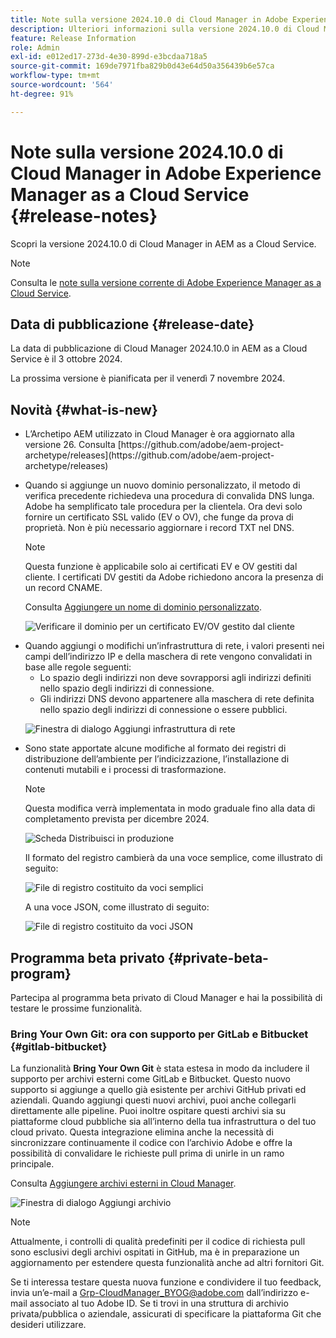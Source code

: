 ```yaml
---
title: Note sulla versione 2024.10.0 di Cloud Manager in Adobe Experience Manager as a Cloud Service
description: Ulteriori informazioni sulla versione 2024.10.0 di Cloud Manager in AEM as a Cloud Service.
feature: Release Information
role: Admin
exl-id: e012ed17-273d-4e30-899d-e3bcdaa718a5
source-git-commit: 169de7971fba829b0d43e64d50a356439b6e57ca
workflow-type: tm+mt
source-wordcount: '564'
ht-degree: 91%

---
```


# Note sulla versione 2024.10.0 di Cloud Manager in Adobe Experience Manager as a Cloud Service {#release-notes}

Scopri la versione 2024.10.0 di Cloud Manager in AEM as a Cloud Service.

>[!NOTE]
>
>Consulta le [note sulla versione corrente di Adobe Experience Manager as a Cloud Service](/help/release-notes/release-notes-cloud/release-notes-current.md).

## Data di pubblicazione {#release-date}

La data di pubblicazione di Cloud Manager 2024.10.0 in AEM as a Cloud Service è il 3 ottobre 2024.

La prossima versione è pianificata per il venerdì 7 novembre 2024.

## Novità {#what-is-new}

* <!-- BOTH CS & AMS --> L’Archetipo AEM utilizzato in Cloud Manager è ora aggiornato alla versione 26. Consulta [https://github.com/adobe/aem-project-archetype/releases](https://github.com/adobe/aem-project-archetype/releases)

<!-- (CMGR-59817) -->

* <!-- CS ONLY --> Quando si aggiunge un nuovo dominio personalizzato, il metodo di verifica precedente richiedeva una procedura di convalida DNS lunga. Adobe ha semplificato tale procedura per la clientela. Ora devi solo fornire un certificato SSL valido (EV o OV), che funge da prova di proprietà. Non è più necessario aggiornare i record TXT nel DNS.

  >[!NOTE]
  >
  >Questa funzione è applicabile solo ai certificati EV e OV gestiti dal cliente. I certificati DV gestiti da Adobe richiedono ancora la presenza di un record CNAME.

  Consulta [Aggiungere un nome di dominio personalizzato](/help/implementing/cloud-manager/custom-domain-names/add-custom-domain-name.md).

  ![Verificare il dominio per un certificato EV/OV gestito dal cliente](/help/implementing/cloud-manager/assets/verify-domain-customer-managed-step.png)

* <!-- CS ONLY --> Quando aggiungi o modifichi un’infrastruttura di rete, i valori presenti nei campi dell’indirizzo IP e della maschera di rete vengono convalidati in base alle regole seguenti:

   * Lo spazio degli indirizzi non deve sovrapporsi agli indirizzi definiti nello spazio degli indirizzi di connessione.
   * Gli indirizzi DNS devono appartenere alla maschera di rete definita nello spazio degli indirizzi di connessione o essere pubblici.

  ![Finestra di dialogo Aggiungi infrastruttura di rete](/help/implementing/cloud-manager/release-notes/assets/network-infrastructure-add.png)

* <!-- CS ONLY --> Sono state apportate alcune modifiche al formato dei registri di distribuzione dell’ambiente per l’indicizzazione, l’installazione di contenuti mutabili e i processi di trasformazione.

  >[!NOTE]
  >
  >Questa modifica verrà implementata in modo graduale fino alla data di completamento prevista per dicembre 2024.

  ![Scheda Distribuisci in produzione](/help/implementing/cloud-manager/release-notes/assets/deploy-to-production-card.png)

  Il formato del registro cambierà da una voce semplice, come illustrato di seguito:

  ![File di registro costituito da voci semplici](/help/implementing/cloud-manager/release-notes/assets/log-file-simple-entry.png)

  A una voce JSON, come illustrato di seguito:

  ![File di registro costituito da voci JSON](/help/implementing/cloud-manager/release-notes/assets/log-file-json-entry.png)


## Programma beta privato {#private-beta-program}

Partecipa al programma beta privato di Cloud Manager e hai la possibilità di testare le prossime funzionalità.

### Bring Your Own Git: ora con supporto per GitLab e Bitbucket {#gitlab-bitbucket}

<!-- BOTH CS & AMS -->

La funzionalità **Bring Your Own Git** è stata estesa in modo da includere il supporto per archivi esterni come GitLab e Bitbucket. Questo nuovo supporto si aggiunge a quello già esistente per archivi GitHub privati ed aziendali. Quando aggiungi questi nuovi archivi, puoi anche collegarli direttamente alle pipeline. Puoi inoltre ospitare questi archivi sia su piattaforme cloud pubbliche sia all’interno della tua infrastruttura o del tuo cloud privato. Questa integrazione elimina anche la necessità di sincronizzare continuamente il codice con l’archivio Adobe e offre la possibilità di convalidare le richieste pull prima di unirle in un ramo principale.

Consulta [Aggiungere archivi esterni in Cloud Manager](/help/implementing/cloud-manager/managing-code/external-repositories.md).

![Finestra di dialogo Aggiungi archivio](/help/implementing/cloud-manager/release-notes/assets/repositories-add-release-notes.png)

>[!NOTE]
>
>Attualmente, i controlli di qualità predefiniti per il codice di richiesta pull sono esclusivi degli archivi ospitati in GitHub, ma è in preparazione un aggiornamento per estendere questa funzionalità anche ad altri fornitori Git.

Se ti interessa testare questa nuova funzione e condividere il tuo feedback, invia un’e-mail a [Grp-CloudManager_BYOG@adobe.com](mailto:Grp-CloudManager_BYOG@adobe.com) dall’indirizzo e-mail associato al tuo Adobe ID. Se ti trovi in una struttura di archivio privata/pubblica o aziendale, assicurati di specificare la piattaforma Git che desideri utilizzare.


<!-- ## Bug fixes




## Known issues {#known-issues} -->
